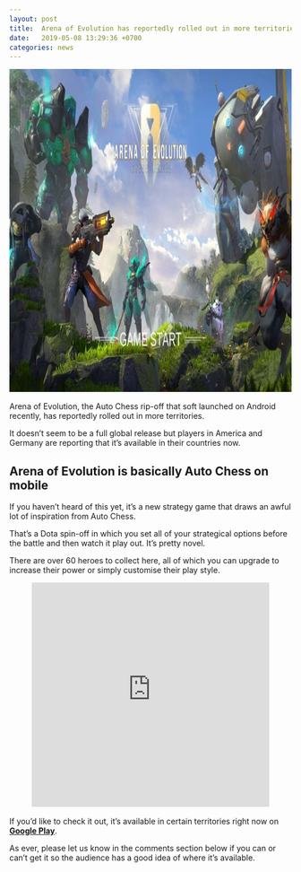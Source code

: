 ```yaml
---
layout: post
title:  Arena of Evolution has reportedly rolled out in more territories
date:   2019-05-08 13:29:36 +0700
categories: news
---
```

<div data-direction="ltr" class="post-image"><img width="1024" height="576" src="/assets/img/posts/2019-05-08-aoert.jpg" alt="Arena of Evolution: Chess Heroes Android" /></div><div class="post-entry">
<p>Arena of Evolution, the <span class="notranslate">Auto Chess</span> rip-off that soft launched on Android recently, has reportedly rolled out in more territories.</p>
<p>It doesn&#8217;t seem to be a full global release but players in America and Germany are reporting that it&#8217;s available in their countries now.</p>
<h2>Arena of Evolution is basically <span class="notranslate">Auto Chess</span> on mobile</h2>
<p>If you haven&#8217;t heard of this yet, it&#8217;s a new strategy game that draws an awful lot of inspiration from <span class="notranslate">Auto Chess</span>.</p>
<p>That&#8217;s a Dota spin-off in which you set all of your strategical options before the battle and then watch it play out. It&#8217;s pretty novel.</p>
<p>There are over 60 heroes to collect here, all of which you can upgrade to increase their power or simply customise their play style.</p>
<figure class="wp-block-embed-youtube wp-block-embed is-type-video is-provider-youtube wp-embed-aspect-16-9 wp-has-aspect-ratio"><div class="wp-block-embed__wrapper">
<iframe width="100%" height="400" src="https://www.youtube.com/embed/g8ClZEWnCh8?feature=oembed" frameborder="0" allow="accelerometer; autoplay; encrypted-media; gyroscope; picture-in-picture" allowfullscreen></iframe>
</div></figure>
<p>If you&#8217;d like to check it out, it&#8217;s available in certain territories right now on <a href="https://play.google.com/store/apps/details?id=com.herogame.gplay.evolutionchess" target="_blank"><strong>Google Play</strong></a>. </p>
<p>As ever, please let us know in the comments section below if you can or can&#8217;t get it so the audience has a good idea of where it&#8217;s available.</p>